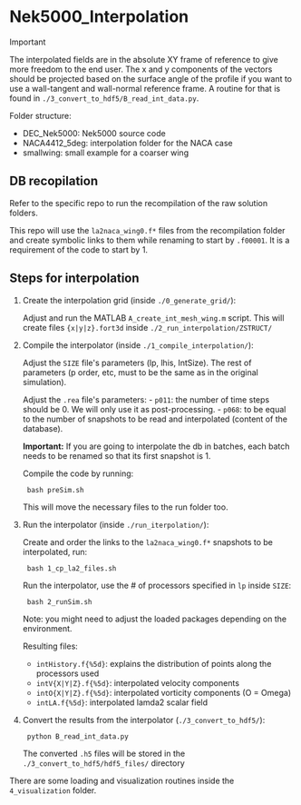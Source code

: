 # Nek5000_Interpolation

> [!IMPORTANT] 
> The interpolated fields are in the absolute XY frame of reference to give more freedom to the end user. The x and y components of the vectors should be projected based on the surface angle of the profile if you want to use a wall-tangent and wall-normal reference frame. A routine for that is found in `./3_convert_to_hdf5/B_read_int_data.py`.

Folder structure:

* DEC_Nek5000: Nek5000 source code
* NACA4412_5deg: interpolation folder for the NACA case
* smallwing: small example for a coarser wing

## DB recopilation

Refer to the specific repo to run the recompilation of the raw solution folders. 

This repo will use the `la2naca_wing0.f*` files from the recompilation folder and create symbolic links to them while renaming to start by `.f00001`. It is a requirement of the code to start by 1.

## Steps for interpolation

1. Create the interpolation grid (inside `./0_generate_grid/`):

    Adjust and run the MATLAB `A_create_int_mesh_wing.m` script. This will create files `{x|y|z}.fort3d` inside `./2_run_interpolation/ZSTRUCT/`
  
2. Compile the interpolator (inside `./1_compile_interpolation/`):
   
    Adjust the `SIZE` file's parameters (lp, lhis, IntSize). The rest of parameters (p order, etc, must to be the same as in the original simulation).
   
    Adjust the `.rea` file's parameters:
       - `p011`: the number of time steps should be 0. We will only use it as post-processing.
       - `p068`: to be equal to the number of snapshots to be read and interpolated (content of the database).
    
    **Important:** If you are going to interpolate the db in batches, each batch needs to be renamed so that its first snapshot is 1.
  
    Compile the code by running: 
    
        bash preSim.sh
    
    This will move the necessary files to the run folder too.
    
3. Run the interpolator (inside `./run_iterpolation/`):
   
    Create and order the links to the `la2naca_wing0.f*` snapshots to be interpolated, run:
    
        bash 1_cp_la2_files.sh

    Run the interpolator, use the \# of processors specified in `lp` inside `SIZE`:

        bash 2_runSim.sh

    Note: you might need to adjust the loaded packages depending on the environment.

    Resulting files:
    - `intHistory.f{%5d}`: explains the distribution of points along the processors used
    - `intV{X|Y|Z}.f{%5d}`: interpolated velocity components
    - `intO{X|Y|Z}.f{%5d}`: interpolated vorticity components (O = Omega)
    - `intLA.f{%5d}`: interpolated lamda2 scalar field

4. Convert the results from the interpolator (`./3_convert_to_hdf5/`):
   
        python B_read_int_data.py

    The converted `.h5` files will be stored in the `./3_convert_to_hdf5/hdf5_files/` directory

There are some loading and visualization routines inside the `4_visualization` folder.



